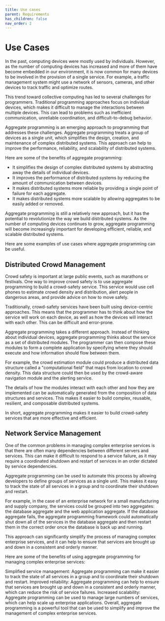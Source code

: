 ```yaml
---
title: Use cases
parent: Requirements 
has_children: false
nav_order: 2
---
```


# Use Cases

In the past, computing devices were mostly used by individuals. However, as the number of computing devices has increased and more of them have become embedded in our environment, it is now common for many devices to be involved in the provision of a single service. For example, a traffic management system might use a network of sensors, cameras, and other devices to track traffic and optimize routes.

This trend toward collective computing has led to several challenges for programmers. Traditional programming approaches focus on individual devices, which makes it difficult to manage the interactions between multiple devices. This can lead to problems such as inefficient communication, unreliable coordination, and difficult-to-debug behavior.

Aggregate programming is an emerging approach to programming that addresses these challenges. Aggregate programming treats a group of devices as a single unit, which simplifies the design, creation, and maintenance of complex distributed systems. This approach can help to improve the performance, reliability, and scalability of distributed systems.

Here are some of the benefits of aggregate programming:

- It simplifies the design of complex distributed systems by abstracting away the details of individual devices.
- It improves the performance of distributed systems by reducing the amount of communication between devices.
- It makes distributed systems more reliable by providing a single point of failure for each aggregate.
- It makes distributed systems more scalable by allowing aggregates to be easily added or removed.
 
Aggregate programming is still a relatively new approach, but it has the potential to revolutionize the way we build distributed systems. As the number of computing devices continues to grow, aggregate programming will become increasingly important for developing efficient, reliable, and scalable distributed systems.

Here are some examples of use cases where aggregate programming can be useful.

## Distributed Crowd Management

Crowd safety is important at large public events, such as marathons or festivals. One way to improve crowd safety is to use aggregate programming to build a crowd-safety service. This service would use cell phones to estimate crowd density and distribution, alert people in dangerous areas, and provide advice on how to move safely.

Traditionally, crowd-safety services have been built using device-centric approaches. This means that the programmer has to think about how the service will work on each device, as well as how the devices will interact with each other. This can be difficult and error-prone.

Aggregate programming takes a different approach. Instead of thinking about individual devices, aggregate programming thinks about the service as a set of distributed modules. The programmer can then compose these modules to form a complete application by specifying where they should execute and how information should flow between them.

For example, the crowd estimation module could produce a distributed data structure called a "computational field" that maps from location to crowd density. This data structure could then be used by the crowd-aware navigation module and the alerting service.

The details of how the modules interact with each other and how they are implemented can be automatically generated from the composition of data structures and services. This makes it easier to build complex, reusable, resilient, and composable distributed systems.

In short, aggregate programming makes it easier to build crowd-safety services that are more effective and efficient.

## Network Service Management

One of the common problems in managing complex enterprise services is that there are often many dependencies between different servers and services. This can make it difficult to respond to a service failure, as it may require a coordinated shutdown and restart of services in an order dictated by service dependencies.

Aggregate programming can be used to automate this process by allowing developers to define groups of services as a single unit. This makes it easy to track the state of all services in a group and to coordinate their shutdown and restart.

For example, in the case of an enterprise network for a small manufacturing and supply company, the services could be grouped into two aggregates: the database aggregate and the web application aggregate. If the database aggregate fails, the aggregate programming framework could automatically shut down all of the services in the database aggregate and then restart them in the correct order once the database is back up and running.

This approach can significantly simplify the process of managing complex enterprise services, and it can help to ensure that services are brought up and down in a consistent and orderly manner.

Here are some of the benefits of using aggregate programming for managing complex enterprise services:

Simplified service management: Aggregate programming can make it easier to track the state of all services in a group and to coordinate their shutdown and restart.
Improved reliability: Aggregate programming can help to ensure that services are brought up and down in a consistent and orderly manner, which can reduce the risk of service failures.
Increased scalability: Aggregate programming can be used to manage large numbers of services, which can help scale up enterprise applications.
Overall, aggregate programming is a powerful tool that can be used to simplify and improve the management of complex enterprise services.